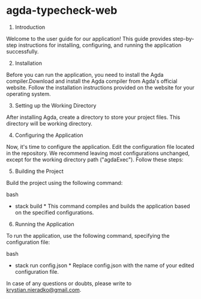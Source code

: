 # agda-typecheck-web

1. Introduction 

Welcome to the user guide for our application! This guide provides step-by-step instructions for installing, configuring, and running the application successfully.

2. Installation 

Before you can run the application, you need to install the Agda compiler.Download and install the Agda compiler from Agda's official website. Follow the installation instructions provided on the website for your operating system.


3. Setting up the Working Directory

After installing Agda, create a directory to store your project files. This directory will be working directory. 


4. Configuring the Application

Now, it's time to configure the application. Edit the configuration file located in the repository. We recommend leaving most configurations unchanged, except for the working directory path ("agdaExec"). Follow these steps:


5. Building the Project

Build the project using the following command:

bash
* stack build *
This command compiles and builds the application based on the specified configurations.

6. Running the Application

To run the application, use the following command, specifying the configuration file:

bash
* stack run config.json *
Replace config.json with the name of your edited configuration file.



In case of any questions or doubts, please write to krystian.nieradko@gmail.com.

